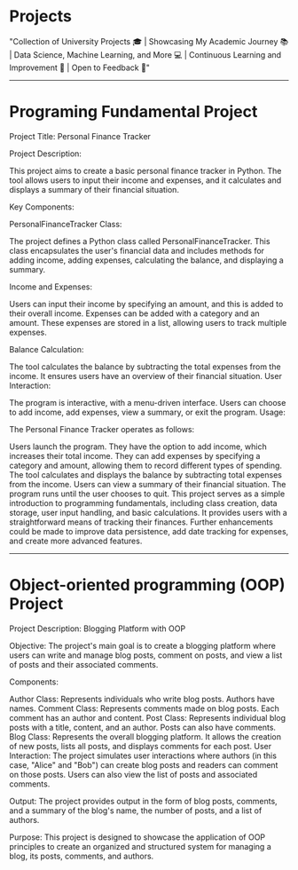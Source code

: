 # Projects

"Collection of University Projects 🎓 | Showcasing My Academic Journey 📚 | Data Science, Machine Learning, and More 💻 | Continuous Learning and Improvement 📌 | Open to Feedback 🚀"

-------------------------------------------------------------------------------------------------------------------------------------------------------------------

# Programing Fundamental Project



Project Title: Personal Finance Tracker

Project Description:

This project aims to create a basic personal finance tracker in Python. The tool allows users to input their income and expenses, and it calculates and displays a summary of their financial situation.

Key Components:

PersonalFinanceTracker Class:

The project defines a Python class called PersonalFinanceTracker. This class encapsulates the user's financial data and includes methods for adding income, adding expenses, calculating the balance, and displaying a summary.

Income and Expenses:

Users can input their income by specifying an amount, and this is added to their overall income.
Expenses can be added with a category and an amount. These expenses are stored in a list, allowing users to track multiple expenses.

Balance Calculation:

The tool calculates the balance by subtracting the total expenses from the income. It ensures users have an overview of their financial situation.
User Interaction:

The program is interactive, with a menu-driven interface. Users can choose to add income, add expenses, view a summary, or exit the program.
Usage:

The Personal Finance Tracker operates as follows:

Users launch the program.
They have the option to add income, which increases their total income.
They can add expenses by specifying a category and amount, allowing them to record different types of spending.
The tool calculates and displays the balance by subtracting total expenses from the income.
Users can view a summary of their financial situation.
The program runs until the user chooses to quit.
This project serves as a simple introduction to programming fundamentals, including class creation, data storage, user input handling, and basic calculations. It provides users with a straightforward means of tracking their finances. Further enhancements could be made to improve data persistence, add date tracking for expenses, and create more advanced features.

-------------------------------------------------------------------------------------------------------------------------------------------------------------------

# Object-oriented programming (OOP) Project

Project Description: Blogging Platform with OOP

Objective: The project's main goal is to create a blogging platform where users can write and manage blog posts, comment on posts, and view a list of posts and their associated comments.

Components:

Author Class: Represents individuals who write blog posts. Authors have names.
Comment Class: Represents comments made on blog posts. Each comment has an author and content.
Post Class: Represents individual blog posts with a title, content, and an author. Posts can also have comments.
Blog Class: Represents the overall blogging platform. It allows the creation of new posts, lists all posts, and displays comments for each post.
User Interaction: The project simulates user interactions where authors (in this case, "Alice" and "Bob") can create blog posts and readers can comment on those posts. Users can also view the list of posts and associated comments.

Output: The project provides output in the form of blog posts, comments, and a summary of the blog's name, the number of posts, and a list of authors.

Purpose: This project is designed to showcase the application of OOP principles to create an organized and structured system for managing a blog, its posts, comments, and authors.
